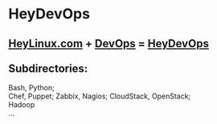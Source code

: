 HeyDevOps
=========
[HeyLinux.com](http://heylinux.com) + [DevOps](http://zh.wikipedia.org/zh-cn/DevOps) = [HeyDevOps](https://github.com/mcsrainbow/HeyDevOps) <br />
<br />
Subdirectories:<br />
------------------
Bash, Python;<br />
Chef, Puppet; Zabbix, Nagios; CloudStack, OpenStack;<br />
Hadoop<br />
...<br />
